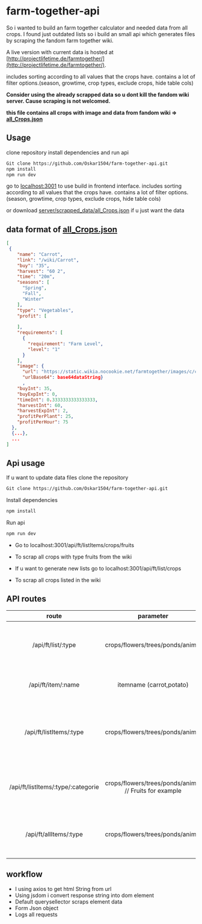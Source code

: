 # farm-together-api
So i wanted to build an farm together calculator and needed data from all crops. I found just outdated lists so i build an small api which generates files by scraping the fandom farm together wiki.

A live version with current data is hosted at [http://projectlifetime.de/farmtogether/](http://projectlifetime.de/farmtogether/).

includes sorting according to all values that the crops have.
contains a lot of filter options.(season, growtime, crop types, exclude crops, hide table cols)

**Consider using the already scrapped data so u dont kill the fandom wiki server. Cause scraping is not welcomed.**

**this file contains all crops with image and data from fandom wiki =>  [all_Crops.json](./server/scrapped_data/all_Crops.json)**

## Usage
clone repository install dependencies and run api
```bash
Git clone https://github.com/Oskar1504/farm-together-api.git
npm install
npm run dev
```
go to [localhost:3001](http://localhost:3001) to use build in frontend interface.
includes sorting according to all values that the crops have. 
contains a lot of filter options.(season, growtime, crop types, exclude crops, hide table cols)

or download [server/scrapped_data/all_Crops.json](./server/scrapped_data/all_Crops.json) if u just want the data

## data format of [all_Crops.json](./server/scrapped_data/all_Crops.json)
```json
[
 {
    "name": "Carrot",
    "link": "/wiki/Carrot",
    "buy": "35",
    "harvest": "60 2",
    "time": "20m",
    "seasons": [
      "Spring",
      "Fall",
      "Winter"
    ],
    "type": "Vegetables",
    "profit": [
      
    ],
    "requirements": [
      {
        "requirement": "Farm Level",
        "level": "1"
      }
    ],
    "image": {
      "url": "https://static.wikia.nocookie.net/farmtogether/images/c/c3/Carrot.png/revision/latest/scale-to-width-down/64",
      "urlBase64": base64dataString}
      ,
    "buyInt": 35,
    "buyExpInt": 0,
    "timeInt": 0.3333333333333333,
    "harvestInt": 60,
    "harvestExpInt": 2,
    "profitPerPlant": 25,
    "profitPerHour": 75
  },
  {...},
  ...
]
```

## Api usage
If u want to update data files clone the repository
```bash
Git clone https://github.com/Oskar1504/farm-together-api.git
```
Install dependencies
```bash
npm install
```
Run api
```bash
npm run dev
```
- Go to localhost:3001/api/ft/listItems/crops/fruits
- To scrap all crops with type fruits from the wiki
 
- If u want to generate new lists go to
localhost:3001/api/ft/list/crops
- To scrap all crops listed in the wiki

## API routes

| route | parameter | return | description | example |
|:-----:|:---------:|:------:|:-----------:|:-----------:|
| /api/ft/list/:type | crops/flowers/trees/ponds/animal | JSON string & write file | gathers all items listed in this categorie from the wiki | /api/ft/list/crops |
| /api/ft/item/:name | itemname (carrot,potato) | JSON string | gathers all information about a single item | /api/ft/item/carrot |
| /api/ft/listItems/:type | crops/flowers/trees/ponds/animal | JSON Array with type categories | return all categories listed in the before written file. Read from file (route 1) | /api/ft/listItems/crops |
| /api/ft/listItems/:type/:categorie | crops/flowers/trees/ponds/animal // Fruits for example | JSON string | gathers all information about all items in this categorie | /api/ft/listItems/crops/fruits |
| /api/ft/allItems/:type | crops/flowers/trees/ponds/animal  | JSON string | gathers all information about all items in this categorie | /api/ft/allItems/crops |


## workflow
- I using axios to get html String from url
- Using jsdom i convert response string into dom element
- Default querysellector scraps element data 
- Form Json object 
- Logs all requests


